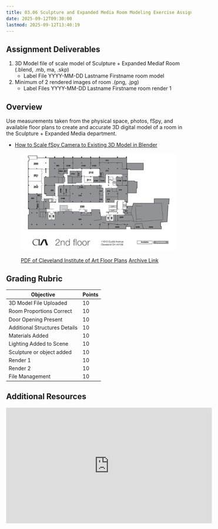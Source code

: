 ```yaml
---
title: 03.06 Sculpture and Expanded Media Room Modeling Exercise Assignment
date: 2025-09-12T09:30:00
lastmod: 2025-09-12T13:40:19
---
```


## Assignment Deliverables

1. 3D Model file of scale model of Sculpture + Expanded Mediaf Room (.blend, .mb, ma, .skp)
   - Label File YYYY-MM-DD Lastname Firstname room model
2. Minimum of 2 rendered images of room .(png, .jpg)
   - Label Files YYYY-MM-DD Lastname Firstname room render 1

## Overview

Use measurements taken from the physical space, photos, fSpy, and available floor plans to create and accurate 3D digital model of a room in the Sculpture + Expanded Media department.

- [How to Scale fSpy Camera to Existing 3D Model in Blender](../../../../3d-modeling/blender/scale-fspy-camera-to-existing-3d-model-in-blender.md)

<figure>

![CIA 2nd Floor Plan](./CIA-All-Floors-28-Oct-2022.jpg)

<figcaption>
 
[PDF of Cleveland Institute of Art Floor Plans](./CIA-All-Floors-28-Oct-2022.pdf) [Archive Link](./CIA-All-Floors-28-Oct-2022.pdf)

</figcaption>
</figure>

## Grading Rubric

<div class="responsive-table-markdown">

| Objective                     | Points |
| ----------------------------- | ------ |
| 3D Model File Uploaded        | 10     |
| Room Proportions Correct      | 10     |
| Door Opening Present          | 10     |
| Additional Structures Details | 10     |
| Materials Added               | 10     |
| Lighting Added to Scene       | 10     |
| Sculpture or object added     | 10     |
| Render 1                      | 10     |
| Render 2                      | 10     |
| File Management               | 10     |

</div>

## Additional Resources

<div class="iframe-16-9-container">
<iframe class="youTubeIframe" width="560" height="315" src="https://www.youtube.com/embed/okPjal2aFG4" title="YouTube video player" frameborder="0" allow="accelerometer; autoplay; clipboard-write; encrypted-media; gyroscope; picture-in-picture; web-share" referrerpolicy="strict-origin-when-cross-origin" allowfullscreen></iframe>
</div>
